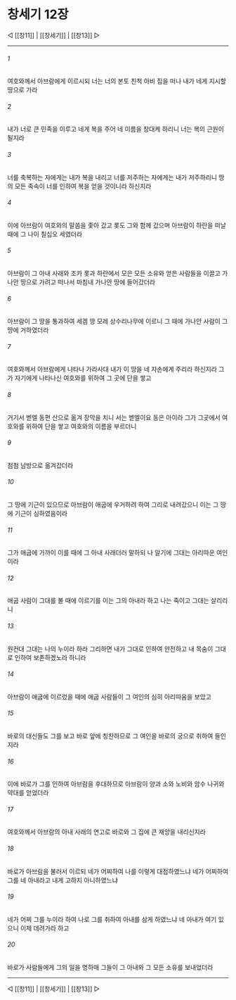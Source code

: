 # 창세기 12장

◁ [[창11]] | [[창세기]] | [[창13]] ▷
***

###### 1
여호와께서 아브람에게 이르시되 너는 너의 본토 친척 아비 집을 떠나 내가 네게 지시할 땅으로 가라

###### 2
내가 너로 큰 민족을 이루고 네게 복을 주어 네 이름을 창대케 하리니 너는 복의 근원이 될지라

###### 3
너를 축복하는 자에게는 내가 복을 내리고 너를 저주하는 자에게는 내가 저주하리니 땅의 모든 족속이 너를 인하여 복을 얻을 것이니라 하신지라

###### 4
이에 아브람이 여호와의 말씀을 좇아 갔고 롯도 그와 함께 갔으며 아브람이 하란을 떠날 때에 그 나이 칠십오 세였더라

###### 5
아브람이 그 아내 사래와 조카 롯과 하란에서 모은 모든 소유와 얻은 사람들을 이끌고 가나안 땅으로 가려고 떠나서 마침내 가나안 땅에 들어갔더라

###### 6
아브람이 그 땅을 통과하여 세겜 땅 모레 상수리나무에 이르니 그 때에 가나안 사람이 그 땅에 거하였더라

###### 7
여호와께서 아브람에게 나타나 가라사대 내가 이 땅을 네 자손에게 주리라 하신지라 그가 자기에게 나타나신 여호와를 위하여 그 곳에 단을 쌓고

###### 8
거기서 벧엘 동편 산으로 옮겨 장막을 치니 서는 벧엘이요 동은 아이라 그가 그곳에서 여호와를 위하여 단을 쌓고 여호와의 이름을 부르더니

###### 9
점점 남방으로 옮겨갔더라

###### 10
그 땅에 기근이 있으므로 아브람이 애굽에 우거하려 하여 그리로 내려갔으니 이는 그 땅에 기근이 심하였음이라

###### 11
그가 애굽에 가까이 이를 때에 그 아내 사래더러 말하되 나 알기에 그대는 아리따운 여인이라

###### 12
애굽 사람이 그대를 볼 때에 이르기를 이는 그의 아내라 하고 나는 죽이고 그대는 살리리니

###### 13
원컨대 그대는 나의 누이라 하라 그리하면 내가 그대로 인하여 안전하고 내 목숨이 그대로 인하여 보존하겠노라 하니라

###### 14
아브람이 애굽에 이르렀을 때에 애굽 사람들이 그 여인의 심히 아리따움을 보았고

###### 15
바로의 대신들도 그를 보고 바로 앞에 칭찬하므로 그 여인을 바로의 궁으로 취하여 들인지라

###### 16
이에 바로가 그를 인하여 아브람을 후대하므로 아브람이 양과 소와 노비와 암수 나귀와 약대를 얻었더라

###### 17
여호와께서 아브람의 아내 사래의 연고로 바로와 그 집에 큰 재앙을 내리신지라

###### 18
바로가 아브람을 불러서 이르되 네가 어찌하여 나를 이렇게 대접하였느냐 네가 어찌하여 그를 네 아내라고 내게 고하지 아니하였느냐

###### 19
네가 어찌 그를 누이라 하여 나로 그를 취하여 아내를 삼게 하였느냐 네 아내가 여기 있으니 이제 데려가라 하고

###### 20
바로가 사람들에게 그의 일을 명하매 그들이 그 아내와 그 모든 소유를 보내었더라

***
◁ [[창11]] | [[창세기]] | [[창13]] ▷